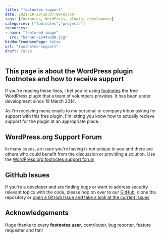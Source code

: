 ```yaml
---
title: "footnotes support"
date: 2021-10-23T10:07:00+01:00
tags: [footnotes, WordPress, plugin, development]
categories: ["footnotes","projects"]
resources:
- name: "featured-image"
  src: "banner-1544x500.jpg"
hiddenFromHomePage: false
url: "footnotes-support"
draft: false
---
```


## This page is about the WordPress plugin footnotes and how to receive support

If you're reading these lines, I bet you're using [footnotes](https://cheret.tech/footnotes/) the free WordPress plugin that a team of volunteers provides. It has been under development since 19 March 2014.

As I'm receiving many emails to my personal or company inbox asking for support with this free plugin, I'm letting you know how to actually recieve support for the plugin at an appropriate place.

## WordPress.org Support Forum

In many cases, an issue you're having is not unique to you and there are others who could benefit from the discussion or providing a solution. Use the [WordPress.org footnotes support forum](https://wordpress.org/support/plugin/footnotes/)

## GitHub Issues

If you're a developer and are finding bugs or want to address security relevant topics with the code, please hop on over to our [GitHub](https://github.com/markcheret/footnotes), clone the repository or [open a GitHub Issue and take a look at the current issues](https://github.com/markcheret/footnotes/issues)

## Acknowledgements

Huge thanks to every **footnotes user**, contributor, bug reporter, feature requester and fan!
